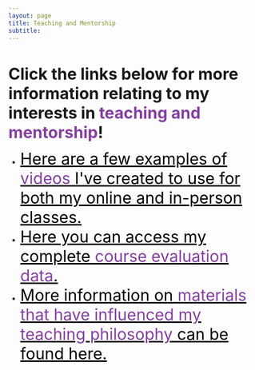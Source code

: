 ```yaml
---
layout: page
title: Teaching and Mentorship
subtitle: 
---
```


<p>&nbsp;</p>
<p><span style="font-size: 24pt;"><strong>Click the links below for more information relating to my interests in <span style="color: #843fa1;">teaching and mentorship</span>!</strong></span></p>
<ul>
    <li><span style="color: #000000; font-size: 24pt;"><a style="color: #000000;" href="https://leeloew.github.io/videoexamples/"> <span style="color: #000000;">Here are a few examples of <span style="color: #843fa1;">videos</span> I've created to use for both my online and in-person classes.</span></a></span></li>
    <li><span style="color: #000000; font-size: 24pt;"><a style="color: #000000;" href="https://leeloew.github.io/CourseEvalsComplete/"> <span style="color: #000000;">Here you can access my complete<span style="color: #843fa1;"> course evaluation data</span>.</span></a></span></li>
    <li><span style="color: #000000; font-size: 24pt;"><a style="color: #000000;" href="https://leeloew.github.io/teachinginfluences/"> <span style="color: #000000;">More information on <span style="color: #843fa1;">materials that have influenced my teaching philosophy </span>can be found here.</span></a></span><span style="color: #000000; font-size: 24pt;"><a style="color: #000000;" href="https://leeloew.github.io/CourseEvalsComplete/"></a></span><span style="color: #000000; font-size: 24pt;"><a style="color: #000000;" href="https://leeloew.github.io/videoexamples/"></a></span></li>
</ul>
